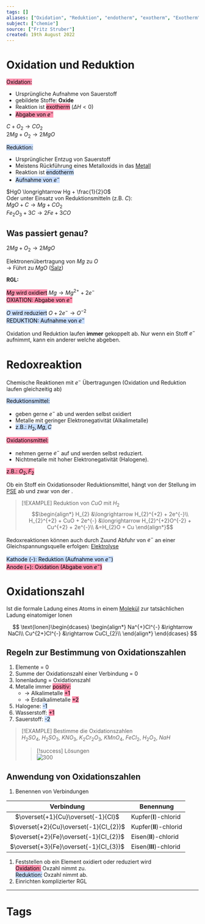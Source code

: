 ```yaml
---
tags: []
aliases: ["Oxidation", "Reduktion", "endotherm", "exotherm", "Exotherm", "Endotherm", "Redoxreaktion", "Redoxpaare", "Redoxpaar"]
subject: ["chemie"]
source: ["Fritz Struber"]
created: 19th August 2022
---
```


# Oxidation und Reduktion

<mark style="background: #FF5582A6;">Oxidation:</mark> 
- Ursprüngliche Aufnahme von Sauerstoff
- gebildete Stoffe: **Oxide**
- Reaktion ist <mark style="background: #FF5582A6;">exotherm</mark> ($\Delta H<0$)
- <mark style="background: #FF5582A6;">Abgabe von $e^{-}$</mark> 

$C+O_{2}\longrightarrow CO_{2}$  
$2Mg+O_{2} \longrightarrow 2MgO$

<mark style="background: #ADCCFFA6;">Reduktion:</mark> 
- Ursprünglicher Entzug von Sauerstoff
- Meistens Rückführung eines Metalloxids in das [Metall](Metallbindung.md)
- Reaktion ist <mark style="background: #ADCCFFA6;">endotherm</mark> 
- <mark style="background: #ADCCFFA6;">Aufnahme von $e^{-}$</mark> 

$HgO \longrightarrow Hg + \frac{1}{2}O$  
Oder unter Einsatz von Reduktionsmitteln (z.B. $C$):  
$MgO + C \longrightarrow Mg + CO_{2}$  
$Fe_{2}O_{3} + 3C \longrightarrow 2Fe + 3CO$

## Was passiert genau?

$2Mg+O_{2}\longrightarrow2MgO$

Elektronenübertragung von $Mg$ zu $O$  
$\rightarrow$ Führt zu $MgO$ ([Salz](Ionenbindung.md))

**RGL:**

<mark style="background: #FF5582A6;">$Mg$ wird oxidiert</mark> $Mg \longrightarrow Mg^{2+}+2e^{-}$  
<mark style="background: #FF5582A6;">OXIATION: Abgabe von $e^{-}$</mark> 

<mark style="background: #ADCCFFA6;">$O$ wird reduziert</mark> $O+2e^{-}\longrightarrow O^{-2}$  
<mark style="background: #ADCCFFA6;">REDUKTION: Aufnahme von $e^{-}$</mark> 

Oxidation und Reduktion laufen **immer** gekoppelt ab. Nur wenn ein Stoff $e^{-}$ aufnimmt, kann ein anderer welche abgeben.

# Redoxreaktion

Chemische Reaktionen mit $e^{-}$ Übertragungen (Oxidation und Reduktion laufen gleichzeitig ab)

<mark style="background: #ADCCFFA6;">Reduktionsmittel:</mark>
- geben gerne $e^{-}$ ab und werden selbst oxidiert
- Metalle mit geringer Elektronegativität (Alkalimetalle)
 - <mark style="background: #ADCCFFA6;">z.B.: $H_{2}, Mg, C$</mark> 

<mark style="background: #FF5582A6;">Oxidationsmittel:</mark>
- nehmen gerne $e^{-}$ auf und werden selbst reduziert.
- Nichtmetalle mit hoher Elektronegativität (Halogene). 

<mark style="background: #FF5582A6;">z.B.: $O_{2}, F_{2}$</mark> 

Ob ein Stoff ein Oxidationsoder Reduktionsmittel, hängt von der Stellung im [PSE](Periodensystem%20der%20Elemente.md) ab und zwar von der [](Periodensystem%20der%20Elemente.md#Elektronegativität%20EN|Elektronegativität%20(EN)).

> [!EXAMPLE] Reduktion von $CuO$ mit $H_{2}$
> $$\begin{align*}
> H_{2} &\longrightarrow H_{2}^{+2} + 2e^{-}\\
> H_{2}^{+2} + CuO + 2e^{-} &\longrightarrow H_{2}^{+2}O^{-2} + Cu^{+2} + 2e^{-}\\
> &=H_{2}O + Cu
> \end{align*}$$

Redoxreaktionen können auch durch Zuund Abfuhr von $e^{-}$ an einer Gleichspannungsquelle erfolgen: [Elektrolyse](Elektrochemie.md)

<mark style="background: #ADCCFFA6;">Kathode (-): Reduktion (Aufnahme von $e^{-}$)</mark>  
<mark style="background: #FF5582A6;">Anode (+): Oxidation (Abgabe von $e^{-}$)</mark> 

# Oxidationszahl

Ist die formale Ladung eines Atoms in einem [Molekül](Atombindung.md) zur tatsächlichen Ladung einatomiger Ionen

$$
\text{Ionen}\begin{dcases}
\begin{align*}
Na^{+}Cl^{-} &\rightarrow NaCl\\
Cu^{2+}Cl^{-} &\rightarrow CuCl_{2}\\
\end{align*}
\end{dcases}
$$

## Regeln zur Bestimmung von Oxidationszahlen

1. Elemente = 0
2. Summe der Oxidationszahl einer Verbindung = 0
3. Ionenladung = Oxidationszahl
4. Metalle immer <mark style="background: #FF5582A6;">positiv:</mark>
	- $\rightarrow$ Alkalimetalle <mark style="background: #FF5582A6;">+1</mark> 
	- $\rightarrow$ Erdalkalimetalle <mark style="background: #FF5582A6;">+2</mark> 
5. Halogene: <mark style="background: #ADCCFFA6;">-1</mark>
6. Wasserstoff: <mark style="background: #FF5582A6;">+1</mark>
7. Sauerstoff: <mark style="background: #ADCCFFA6;">-2</mark>

 > [!EXAMPLE] Bestimme die Oxidationszahlen  
 > $H_{2}SO_{4}$, $H_{2}SO_{3}$, $KNO_{3}$, $K_{2}Cr_{2}O_{3}$, $KMnO_{4}$, $FeCl_{2}$, $H_{2}O_{2}$, $NaH$
 > > [!success] Lösungen  
 > > ![300](LSG-oxzahlen.png)

## Anwendung von Oxidationszahlen

1. Benennen von Verbindungen

|               Verbindung               | Benennung          |
|:--------------------------------------:| ------------------ |
|   $\overset{+1}{Cu}\overset{-1}{Cl}$   | Kupfer(**I**)-chlorid  |
| $\overset{+2}{Cu}\overset{-1}{Cl_{2}}$ | Kupfer(**II**)-chlorid |
| $\overset{+2}{Fe}\overset{-1}{Cl_{2}}$ | Eisen(**II**)-chlorid  |
| $\overset{+3}{Fe}\overset{-1}{Cl_{3}}$ | Eisen(**III**)-chlorid |

1. Feststellen ob ein Element oxidiert oder reduziert wird  
   <mark style="background: #FF5582A6;">Oxidation:</mark> Oxzahl nimmt zu.  
   <mark style="background: #ADCCFFA6;">Reduktion:</mark> Oxzahl nimmt ab.
2. Einrichten komplizierter RGL

---

# Tags